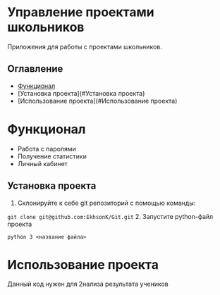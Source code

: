 # Управление проектами школьников

Приложения для работы с проектами школьников.

## Оглавление
- [Функционал](#Функционал)
- [Установка проекта](#Установка проекта)
- [Использование проекта](#Использование проекта)

# Функционал

- Работа с паролями
- Получение статистики
- Личный кабинет

## Установка проекта
1. Склонируйте к себе git репозиторий с помощью команды:

`git clone git@github.com:EkhsonK/Git.git`
2. Запустите python-файл проекта

`python 3 <название файла>`


# Использование проекта

Данный код нужен для 2нализа результата учеников